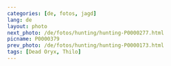 ```yaml
---
categories: [de, fotos, jagd]
lang: de
layout: photo
next_photo: /de/fotos/hunting/hunting-P0000277.html
picname: P0000379
prev_photo: /de/fotos/hunting/hunting-P0000173.html
tags: [Dead Oryx, Thilo]
---
```

